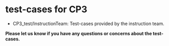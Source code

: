 # test-cases for CP3
- CP3_test/InstructionTeam: Test-cases provided by the instruction team.
  
**Please let us know if you have any questions or concerns about the test-cases.**
